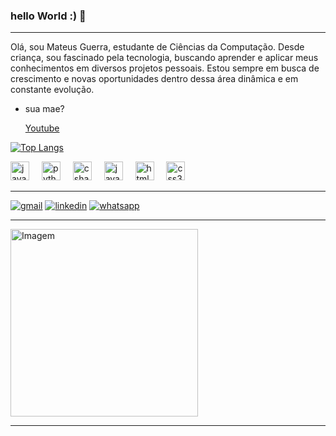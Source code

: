 ### hello World :) 👋
---
Olá, sou Mateus Guerra, estudante de Ciências da Computação. Desde criança, sou fascinado pela tecnologia, buscando aprender e aplicar meus conhecimentos em diversos projetos pessoais. Estou sempre em busca de crescimento e novas oportunidades dentro dessa área dinâmica e em constante evolução.
* sua mae?

  [Youtube](https://www.youtube.com/watch?v=kB5e-gTAl_s)




[![Top Langs](https://github-readme-stats.vercel.app/api/top-langs/?username=mateus26game&layout=donut&show_icons=true&theme=react)](https://github.com/anuraghazra/github-readme-stats) 



<div align="left">
  <img src="https://cdn.jsdelivr.net/gh/devicons/devicon/icons/java/java-original.svg" height="30" alt="java logo"  />
  <img width="12" />
  <img src="https://cdn.jsdelivr.net/gh/devicons/devicon/icons/python/python-original.svg" height="30" alt="python logo"  />
  <img width="12" />
  <img src="https://cdn.jsdelivr.net/gh/devicons/devicon/icons/csharp/csharp-original.svg" height="30" alt="csharp logo"  />
  <img width="12" />
  <img src="https://cdn.jsdelivr.net/gh/devicons/devicon/icons/javascript/javascript-original.svg" height="30" alt="javascript logo"  />
  <img width="12" />
  <img src="https://cdn.jsdelivr.net/gh/devicons/devicon/icons/html5/html5-original.svg" height="30" alt="html5 logo"  />
  <img width="12" />
  <img src="https://cdn.jsdelivr.net/gh/devicons/devicon/icons/css3/css3-original.svg" height="30" alt="css3 logo"  />
</div>


---

  [![gmail](https://img.shields.io/badge/Gmail-D14836?style=for-the-badge&logo=gmail&logoColor=white)](https://www.youtube.com/watch?v=f2OKhUdU4ks) 
  [![linkedin](https://img.shields.io/badge/LinkedIn-0077B5?style=for-the-badge&logo=linkedin&logoColor=white)]()
  [![whatsapp](https://img.shields.io/badge/WhatsApp-25D366?style=for-the-badge&logo=whatsapp&logoColor=white)]()



---

<p align="left">
  <img height = "300" align="center" src="https://i.pinimg.com/originals/15/e7/e3/15e7e300166c962d3b8a22f60b5cac9e.gif" alt="Imagem" >
</p>


---
